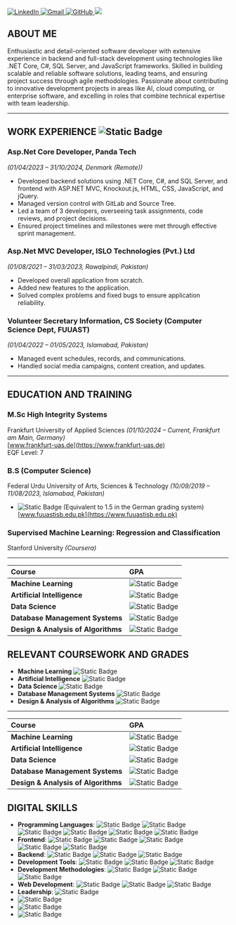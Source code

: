 
 <div>
    <a href="https://www.linkedin.com/in/mohsin-ayoub/" target="_blank">
      <img src="https://img.shields.io/badge/LinkedIn-0077B5?style=for-the-badge&logo=linkedin&logoColor=white" alt="LinkedIn">
    </a>
    <a href="mailto:rajputvishal33876@gmail.com" target="_blank">
      <img src="https://img.shields.io/badge/Gmail-D14836?style=for-the-badge&logo=gmail&logoColor=white" alt="Gmail">
    </a>
    <a href="https://github.com/Mohsin-Ayoub" target="_blank">
      <img src="https://img.shields.io/badge/GitHub-181717?style=for-the-badge&logo=github&logoColor=white" alt="GitHub">
    </a>
    <a href="./projects.html" target="_blank">
      <img src="https://img.shields.io/badge/Projects-181717?style=for-the-badge&color=%2523563D7C">
    </a>
  </div>
  
## ABOUT ME
Enthusiastic and detail-oriented software developer with extensive experience in backend and full-stack development using technologies like .NET Core, C#, SQL Server, and JavaScript frameworks. Skilled in building scalable and reliable software solutions, leading teams, and ensuring project success through agile methodologies. Passionate about contributing to innovative development projects in areas like AI, cloud computing, or enterprise software, and excelling in roles that combine technical expertise with team leadership.

---

## WORK EXPERIENCE ![Static Badge](https://img.shields.io/badge/3_Years_🥇🥈🥉-white?style=flat&color=blue)


### Asp.Net Core Developer, Panda Tech  
*(01/04/2023 – 31/10/2024, Denmark (Remote))*  
- Developed backend solutions using .NET Core, C#, and SQL Server, and frontend with ASP.NET MVC, Knockout.js, HTML, CSS, JavaScript, and jQuery.  
- Managed version control with GitLab and Source Tree.  
- Led a team of 3 developers, overseeing task assignments, code reviews, and project decisions.  
- Ensured project timelines and milestones were met through effective sprint management.  

### Asp.Net MVC Developer, ISLO Technologies (Pvt.) Ltd  
*(01/08/2021 – 31/03/2023, Rawalpindi, Pakistan)*  
- Developed overall application from scratch.  
- Added new features to the application.  
- Solved complex problems and fixed bugs to ensure application reliability.  

### Volunteer Secretary Information, CS Society (Computer Science Dept, FUUAST)  
*(01/04/2022 – 01/05/2023, Islamabad, Pakistan)*  
- Managed event schedules, records, and communications.  
- Handled social media campaigns, content creation, and updates.  

---

## EDUCATION AND TRAINING

### M.Sc High Integrity Systems  
Frankfurt University of Applied Sciences *(01/10/2024 – Current, Frankfurt am Main, Germany)*  
[www.frankfurt-uas.de](https://www.frankfurt-uas.de)  
EQF Level: 7  

### B.S (Computer Science)  
Federal Urdu University of Arts, Sciences & Technology *(10/09/2019 – 11/08/2023, Islamabad, Pakistan)*  
- ![Static Badge](https://img.shields.io/badge/GPA%3A_3%2C71/4%2C0_🥈-white?style=flat&logo=tga&logoColor=white&labelColor=blue&color=blue) (Equivalent to 1.5 in the German grading system)  
[www.fuuastisb.edu.pk](https://www.fuuastisb.edu.pk)  

### Supervised Machine Learning: Regression and Classification  
Stanford University *(Coursera)*  

---

| Course        | GPA         |
|:-------------|:------------------|
| **Machine Learning**           | ![Static Badge](https://img.shields.io/badge/GPA%3A_1%2C0_🥇-white?style=flat&logo=tga&logoColor=white&labelColor=blue&color=blue) |
| **Artificial Intelligence** | ![Static Badge](https://img.shields.io/badge/GPA%3A_1%2C6_🥈-white?style=flat&logo=tga&logoColor=white&labelColor=blue&color=blue) |
| **Data Science** | ![Static Badge](https://img.shields.io/badge/GPA%3A_1%2C0_🥇-white?style=flat&logo=tga&logoColor=white&labelColor=blue&color=blue) |
| **Database Management Systems** | ![Static Badge](https://img.shields.io/badge/GPA%3A_1%2C0_🥇-white?style=flat&logo=tga&logoColor=white&labelColor=blue&color=blue) |
| **Design & Analysis of Algorithms** | ![Static Badge](https://img.shields.io/badge/GPA%3A_1%2C0_🥇-white?style=flat&logo=tga&logoColor=white&labelColor=blue&color=blue) |


## RELEVANT COURSEWORK AND GRADES
- **Machine Learning**  ![Static Badge](https://img.shields.io/badge/GPA%3A_1%2C0_🥇-white?style=flat&logo=tga&logoColor=white&labelColor=blue&color=blue)
- **Artificial Intelligence**  ![Static Badge](https://img.shields.io/badge/GPA%3A_1%2C6_🥈-white?style=flat&logo=tga&logoColor=white&labelColor=blue&color=blue)
- **Data Science** ![Static Badge](https://img.shields.io/badge/GPA%3A_1%2C0_🥇-white?style=flat&logo=tga&logoColor=white&labelColor=blue&color=blue)
- **Database Management Systems** ![Static Badge](https://img.shields.io/badge/GPA%3A_1%2C0_🥇-white?style=flat&logo=tga&logoColor=white&labelColor=blue&color=blue)
- **Design & Analysis of Algorithms** ![Static Badge](https://img.shields.io/badge/GPA%3A_1%2C0_🥇-white?style=flat&logo=tga&logoColor=white&labelColor=blue&color=blue)

---
| Course                              | GPA                                                                                                                                  |
|:------------------------------------|:-------------------------------------------------------------------------------------------------------------------------------------|
| **Machine Learning** |![Static Badge](https://img.shields.io/badge/GPA%3A_1%2C0_🥇whitestyle=flat&logo=tga&logoColor=white&labelColor=blue&color=blue)|
| **Artificial Intelligence**         | ![Static Badge](https://img.shields.io/badge/GPA%3A_1%2C6_🥈-white?style=flat&logo=tga&logoColor=white&labelColor=blue&color=blue)  |
| **Data Science**                    | ![Static Badge](https://img.shields.io/badge/GPA%3A_1%2C0_🥇-white?style=flat&logo=tga&logoColor=white&labelColor=blue&color=blue)  |
| **Database Management Systems**     | ![Static Badge](https://img.shields.io/badge/GPA%3A_1%2C0_🥇-white?style=flat&logo=tga&logoColor=white&labelColor=blue&color=blue)  |
| **Design & Analysis of Algorithms** | ![Static Badge](https://img.shields.io/badge/GPA%3A_1%2C0_🥇-white?style=flat&logo=tga&logoColor=white&labelColor=blue&color=blue)  |

## DIGITAL SKILLS

- **Programming Languages**: ![Static Badge](https://img.shields.io/badge/C-white?style=flat&logo=C&logoColor=white&labelColor=grey&color=white)
![Static Badge](https://img.shields.io/badge/C%23-white?style=flat&logo=C&logoColor=white&labelColor=blue&color=blue)
![Static Badge](https://img.shields.io/badge/C%2B%2B-white?style=flat&logo=cplusplus&logoColor=black&labelColor=white&color=grey)
![Static Badge](https://img.shields.io/badge/Knockout.js-white?style=flat&logo=klook&logoColor=white&labelColor=black&color=blue)
![Static Badge](https://img.shields.io/badge/JavaScript-white?style=flat&logo=javascript&logoColor=white&labelColor=black&color=green)
![Static Badge](https://img.shields.io/badge/SQL_server-white?style=flat&logo=sqlite&logoColor=white&labelColor=grey&color=grey) 
- **Frontend**: ![Static Badge](https://img.shields.io/badge/HTML5-white?style=flat&logo=html5&logoColor=white&labelColor=black&color=%2523563D7C)
![Static Badge](https://img.shields.io/badge/CSS-white?style=flat&logo=css&logoColor=black&labelColor=white&color=orange)
![Static Badge](https://img.shields.io/badge/Bootstrap-white?style=flat&logo=bootstrap&logoColor=black&labelColor=white&color=%2523563D7C)
![Static Badge](https://img.shields.io/badge/JavaScript-white?style=flat&logo=javascript&logoColor=white&labelColor=black&color=green)
![Static Badge](https://img.shields.io/badge/jquery-white?style=flat&logo=jquery&logoColor=white&labelColor=grey&color=grey)
- **Backend**: ![Static Badge](https://img.shields.io/badge/.NET-white?style=flat&color=blue)
  ![Static Badge](https://img.shields.io/badge/.Net_Core-white?style=flat&logo=dotnet&logoColor=white&labelColor=orange&color=orange)
  ![Static Badge](https://img.shields.io/badge/.Net_Framework-white?style=flat&color=grey)
- **Development Tools**: ![Static Badge](https://img.shields.io/badge/git-white?style=flat&logo=git&logoColor=black&labelColor=white&color=blue)
![Static Badge](https://img.shields.io/badge/github-white?style=flat&logo=github&logoColor=black&labelColor=white&color=grey)
![Static Badge](https://img.shields.io/badge/SourceTree-white?style=flat&logo=sourcetree&logoColor=white&labelColor=blue&color=blue)
- **Development Methodologies**: ![Static Badge](https://img.shields.io/badge/scrum-white?style=flat&logo=progress&logoColor=white&labelColor=grey&color=grey)
  ![Static Badge](https://img.shields.io/badge/Kanban-white?style=flat&color=white)
  ![Static Badge](https://img.shields.io/badge/Tools:_Trello,_Ajera-white?style=flat&color=blue)
- **Web Development**: ![Static Badge](https://img.shields.io/badge/HTML5-white?style=flat&logo=html5&logoColor=white&labelColor=black&color=%2523563D7C)
![Static Badge](https://img.shields.io/badge/CSS-white?style=flat&logo=css&logoColor=black&labelColor=white&color=orange)
![Static Badge](https://img.shields.io/badge/JavaScript-white?style=flat&logo=javascript&logoColor=white&labelColor=black&color=green)
- **Leadership**: ![Static Badge](https://img.shields.io/badge/Managed_a_team_of_3-white?style=flat&color=white)
- ![Static Badge](https://img.shields.io/badge/Social_Media_Management-white?style=flat&color=blue)
-  ![Static Badge](https://img.shields.io/badge/Organizational_and_Planning_Skills-white?style=flat&color=grey)
-  ![Static Badge](https://img.shields.io/badge/Microsoft_Office_Tools-white?style=flat&color=white)  

